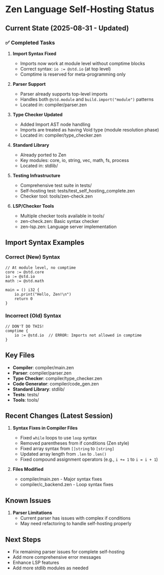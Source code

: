 # Zen Language Self-Hosting Status

## Current State (2025-08-31 - Updated)

### ✅ Completed Tasks

1. **Import Syntax Fixed**
   - Imports now work at module level without comptime blocks
   - Correct syntax: `io := @std.io` (at top level)
   - Comptime is reserved for meta-programming only

2. **Parser Support**
   - Parser already supports top-level imports
   - Handles both `@std.module` and `build.import("module")` patterns
   - Located in: compiler/parser.zen

3. **Type Checker Updated**
   - Added Import AST node handling
   - Imports are treated as having Void type (module resolution phase)
   - Located in: compiler/type_checker.zen

4. **Standard Library**
   - Already ported to Zen
   - Key modules: core, io, string, vec, math, fs, process
   - Located in: stdlib/

5. **Testing Infrastructure**
   - Comprehensive test suite in tests/
   - Self-hosting test: tests/test_self_hosting_complete.zen
   - Checker tool: tools/zen-check.zen

6. **LSP/Checker Tools**
   - Multiple checker tools available in tools/
   - zen-check.zen: Basic syntax checker
   - zen-lsp.zen: Language server implementation

## Import Syntax Examples

### Correct (New) Syntax
```zen
// At module level, no comptime
core := @std.core
io := @std.io
math := @std.math

main = () i32 {
    io.print("Hello, Zen!\n")
    return 0
}
```

### Incorrect (Old) Syntax
```zen
// DON'T DO THIS!
comptime {
    io := @std.io  // ERROR: Imports not allowed in comptime
}
```

## Key Files

- **Compiler**: compiler/main.zen
- **Parser**: compiler/parser.zen
- **Type Checker**: compiler/type_checker.zen
- **Code Generator**: compiler/code_gen.zen
- **Standard Library**: stdlib/
- **Tests**: tests/
- **Tools**: tools/

## Recent Changes (Latest Session)

1. **Syntax Fixes in Compiler Files**
   - Fixed `while` loops to use `loop` syntax
   - Removed parentheses from if conditions (Zen style)
   - Fixed array syntax from `[]string` to `[string]`
   - Updated array length from `.len` to `.len()`
   - Fixed compound assignment operators (e.g., `i += 1` to `i = i + 1`)

2. **Files Modified**
   - compiler/main.zen - Major syntax fixes
   - compiler/c_backend.zen - Loop syntax fixes

## Known Issues

1. **Parser Limitations**
   - Current parser has issues with complex if conditions
   - May need refactoring to handle self-hosting properly

## Next Steps

- Fix remaining parser issues for complete self-hosting
- Add more comprehensive error messages
- Enhance LSP features
- Add more stdlib modules as needed
